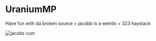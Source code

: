 # UraniumMP

Have fun with da broken source + jacobb is a weirdo + 323 haystack

<img src="https://images-ext-1.discordapp.net/external/51MyPgP_t-t4BtfmH4i4Q8F096ngRGja9jf6fyaXlsI/https/media.discordapp.net/attachments/735317166760656926/928125172282708019/61d50d5ddd742773733937.gif" alt="jacobs cum">
